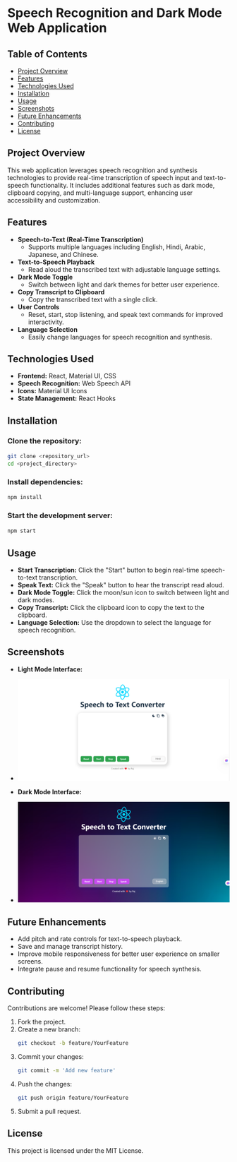 # Speech Recognition and Dark Mode Web Application

## Table of Contents
- [Project Overview](#project-overview)
- [Features](#features)
- [Technologies Used](#technologies-used)
- [Installation](#installation)
- [Usage](#usage)
- [Screenshots](#screenshots)
- [Future Enhancements](#future-enhancements)
- [Contributing](#contributing)
- [License](#license)

## Project Overview
This web application leverages speech recognition and synthesis technologies to provide real-time transcription of speech input and text-to-speech functionality. It includes additional features such as dark mode, clipboard copying, and multi-language support, enhancing user accessibility and customization.

## Features
- **Speech-to-Text (Real-Time Transcription)**
  - Supports multiple languages including English, Hindi, Arabic, Japanese, and Chinese.
- **Text-to-Speech Playback**
  - Read aloud the transcribed text with adjustable language settings.
- **Dark Mode Toggle**
  - Switch between light and dark themes for better user experience.
- **Copy Transcript to Clipboard**
  - Copy the transcribed text with a single click.
- **User Controls**
  - Reset, start, stop listening, and speak text commands for improved interactivity.
- **Language Selection**
  - Easily change languages for speech recognition and synthesis.

## Technologies Used
- **Frontend:** React, Material UI, CSS
- **Speech Recognition:** Web Speech API
- **Icons:** Material UI Icons
- **State Management:** React Hooks

## Installation
### Clone the repository:
```bash
git clone <repository_url>
cd <project_directory>
```

### Install dependencies:
```bash
npm install
```

### Start the development server:
```bash
npm start
```

## Usage
- **Start Transcription:** Click the "Start" button to begin real-time speech-to-text transcription.
- **Speak Text:** Click the "Speak" button to hear the transcript read aloud.
- **Dark Mode Toggle:** Click the moon/sun icon to switch between light and dark modes.
- **Copy Transcript:** Click the clipboard icon to copy the text to the clipboard.
- **Language Selection:** Use the dropdown to select the language for speech recognition.

## Screenshots
- **Light Mode Interface:**
- ![Light Mode Interface](screenshots/light-mode-interface.png)

- **Dark Mode Interface:**
- ![Dark Mode Interface](screenshots/dark-mode-interface.png)

## Future Enhancements
- Add pitch and rate controls for text-to-speech playback.
- Save and manage transcript history.
- Improve mobile responsiveness for better user experience on smaller screens.
- Integrate pause and resume functionality for speech synthesis.

## Contributing
Contributions are welcome! Please follow these steps:
1. Fork the project.
2. Create a new branch:
   ```bash
   git checkout -b feature/YourFeature
   ```
3. Commit your changes:
   ```bash
   git commit -m 'Add new feature'
   ```
4. Push the changes:
   ```bash
   git push origin feature/YourFeature
   ```
5. Submit a pull request.

## License
This project is licensed under the MIT License.

